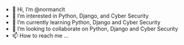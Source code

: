 - 👋 Hi, I’m @normanclt
- 👀 I’m interested in Python, Django, and Cyber Security
- 🌱 I’m currently learning Python, Django and Cyber Security
- 💞️ I’m looking to collaborate on Python, Django and Cyber Security
- 📫 How to reach me ...

<!---
normanclt/normanclt is a ✨ special ✨ repository because its `README.md` (this file) appears on your GitHub profile.
You can click the Preview link to take a look at your changes.
--->
